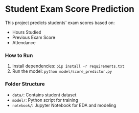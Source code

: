 # Student Exam Score Prediction

This project predicts students' exam scores based on:
- Hours Studied
- Previous Exam Score
- Attendance

### How to Run
1. Install dependencies: `pip install -r requirements.txt`
2. Run the model: `python model/score_predictor.py`

### Folder Structure
- `data/`: Contains student dataset
- `model/`: Python script for training
- `notebook/`: Jupyter Notebook for EDA and modeling